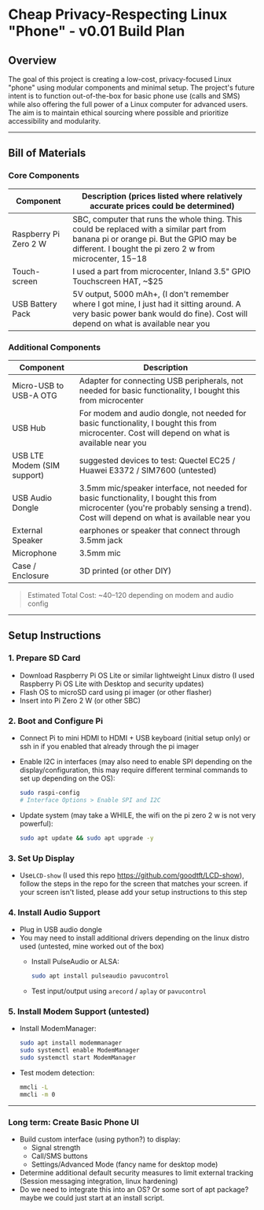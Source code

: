 # Cheap Privacy-Respecting Linux "Phone" - v0.01 Build Plan

## Overview

The goal of this project is creating a low-cost, privacy-focused Linux "phone" using modular components and minimal setup. The project's future intent is to function out-of-the-box for basic phone use (calls and SMS) while also offering the full power of a Linux computer for advanced users. The aim is to maintain ethical sourcing where possible and prioritize accessibility and modularity.

---

## Bill of Materials

### Core Components

| Component              | Description (prices listed where relatively accurate prices could be determined)                                                                                                                   |
|------------------------|----------------------------------------------------------------------------------------------------------------------------------------------------------------------------------------------------|
| Raspberry Pi Zero 2 W  | SBC, computer that runs the whole thing. This could be replaced with a similar part from banana pi or orange pi. But the GPIO may be different. I bought the pi zero 2 w from microcenter, $15-$18 |
| Touch-screen           |  I used a part from microcenter, Inland 3.5" GPIO Touchscreen HAT, \~$25                                                                                                                            |
| USB Battery Pack       | 5V output, 5000 mAh+, (I don't remember where I got mine, I just had it sitting around. A very basic power bank would do fine). Cost will depend on what is available near you                     |

### Additional Components

| Component                   | Description                                                                                                                                                                       |
|-----------------------------|-----------------------------------------------------------------------------------------------------------------------------------------------------------------------------------|
| Micro-USB to USB-A OTG      | Adapter for connecting USB peripherals, not needed for basic functionality, I bought this from microcenter                                                                        |
| USB Hub                     | For modem and audio dongle, not needed for basic functionality, I bought this from microcenter. Cost will depend on what is available near you                                    |
| USB LTE Modem (SIM support) | suggested devices to test: Quectel EC25 / Huawei E3372 / SIM7600 (untested)                                                                                                       |
| USB Audio Dongle            | 3.5mm mic/speaker interface, not needed for basic functionality, I bought this from microcenter (you're probably sensing a trend). Cost will depend on what is available near you |
| External Speaker            | earphones or speaker that connect through 3.5mm jack                                                                                                                              |
| Microphone                  | 3.5mm mic                                                                                                                                                                         |
| Case / Enclosure            | 3D printed (or other DIY)                                                                                                                                                         |

> Estimated Total Cost: ~$40–$120 depending on modem and audio config

---

##  Setup Instructions

### 1. Prepare SD Card

- Download Raspberry Pi OS Lite or similar lightweight Linux distro (I used Raspberry Pi OS Lite with Desktop and security updates)
- Flash OS to microSD card using pi imager (or other flasher)
- Insert into Pi Zero 2 W (or other SBC)

### 2. Boot and Configure Pi

- Connect Pi to mini HDMI to HDMI + USB keyboard (initial setup only) or ssh in if you enabled that already through the pi imager
- Enable I2C in interfaces (may also need to enable SPI depending on the display/configuration, this may require different terminal commands to set up depending on the OS):

  ```bash
  sudo raspi-config
  # Interface Options > Enable SPI and I2C
  ```
- Update system (may take a WHILE, the wifi on the pi zero 2 w is not very powerful):

  ```bash
  sudo apt update && sudo apt upgrade -y
  ```

### 3. Set Up Display

- Use`LCD-show` (I used this repo <https://github.com/goodtft/LCD-show>), follow the steps in the repo for the screen that matches your screen. if your screen isn't listed, please add your setup instructions to this step

### 4. Install Audio Support

- Plug in USB audio dongle
- You may need to install additional drivers depending on the linux distro used (untested, mine worked out of the box)
  - Install PulseAudio or ALSA:

    ```bash
    sudo apt install pulseaudio pavucontrol
    ```
  - Test input/output using `arecord` / `aplay` or `pavucontrol`

### 5. Install Modem Support (untested)

- Install ModemManager:

  ```bash
  sudo apt install modemmanager
  sudo systemctl enable ModemManager
  sudo systemctl start ModemManager
  ```
- Test modem detection:

  ```bash
  mmcli -L
  mmcli -m 0
  ```

---

### Long term: Create Basic Phone UI

- Build custom interface (using python?) to display: 
  - Signal strength
  - Call/SMS buttons
  - Settings/Advanced Mode (fancy name for desktop mode)
- Determine additional default security measures to limit external tracking (Session messaging integration, linux hardening)
- Do we need to integrate this into an OS? Or some sort of apt package? maybe we could just start at an install script. 